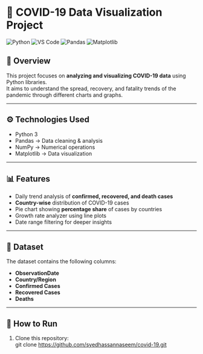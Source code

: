 # 🦠 COVID-19 Data Visualization Project

![Python](https://img.shields.io/badge/Python-3.8%2B-blue) ![VS Code](https://img.shields.io/badge/VS-Code-007ACC) ![Pandas](https://img.shields.io/badge/Pandas-Data%20Analysis-lightgrey) ![Matplotlib](https://img.shields.io/badge/Matplotlib-Plotting-green)


## 📌 Overview
This project focuses on **analyzing and visualizing COVID-19 data** using Python libraries.  
It aims to understand the spread, recovery, and fatality trends of the pandemic through different charts and graphs.  

---

## ⚙️ Technologies Used
- Python 3  
- Pandas → Data cleaning & analysis  
- NumPy → Numerical operations  
- Matplotlib → Data visualization  

---

## 📊 Features
- Daily trend analysis of **confirmed, recovered, and death cases**  
- **Country-wise** distribution of COVID-19 cases  
- Pie chart showing **percentage share** of cases by countries  
- Growth rate analyzer using line plots  
- Date range filtering for deeper insights  

---

## 📂 Dataset
The dataset contains the following columns:  
- **ObservationDate**  
- **Country/Region**  
- **Confirmed Cases**  
- **Recovered Cases**  
- **Deaths**  
 

---

## 🚀 How to Run
1. Clone this repository:  
   git clone https://github.com/syedhassannaseem/covid-19.git
